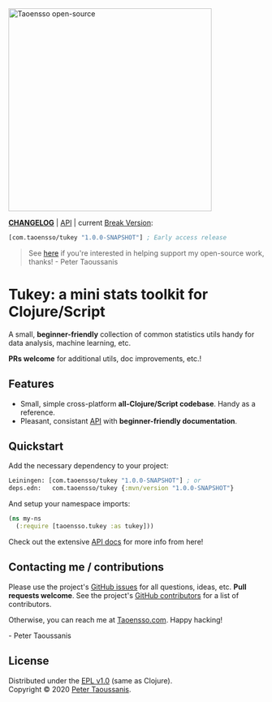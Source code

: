 <a href="https://www.taoensso.com" title="More stuff by @ptaoussanis at www.taoensso.com">
<img src="https://www.taoensso.com/taoensso-open-source.png" alt="Taoensso open-source" width="400"/></a>

**[CHANGELOG][]** | [API][] | current [Break Version][]:

```clojure
[com.taoensso/tukey "1.0.0-SNAPSHOT"] ; Early access release
```

<!-- ![build status](https://github.com/ptaoussanis/tukey/workflows/build/badge.svg?branch=master) -->

> See [here][backers] if you're interested in helping support my open-source work, thanks! - Peter Taoussanis

# Tukey: a mini stats toolkit for Clojure/Script

A small, **beginner-friendly** collection of common statistics utils handy for data analysis, machine learning, etc.

**PRs welcome** for additional utils, doc improvements, etc.!

## Features

 * Small, simple cross-platform **all-Clojure/Script codebase**. Handy as a reference.
 * Pleasant, consistant [API][] with **beginner-friendly documentation**.

## Quickstart

Add the necessary dependency to your project:

```clojure
Leiningen: [com.taoensso/tukey "1.0.0-SNAPSHOT"] ; or
deps.edn:   com.taoensso/tukey {:mvn/version "1.0.0-SNAPSHOT"}
```

And setup your namespace imports:

```clojure
(ns my-ns
  (:require [taoensso.tukey :as tukey]))
```

Check out the extensive [API docs][API] for more info from here!

## Contacting me / contributions

Please use the project's [GitHub issues][] for all questions, ideas, etc. **Pull requests welcome**. See the project's [GitHub contributors][] for a list of contributors.

Otherwise, you can reach me at [Taoensso.com][taoensso.com]. Happy hacking!

\- Peter Taoussanis

## License

Distributed under the [EPL v1.0][] (same as Clojure).  
Copyright &copy; 2020 [Peter Taoussanis][taoensso.com].

<!--- Standard links -->
[taoensso.com]: https://www.taoensso.com
[Break Version]: https://github.com/ptaoussanis/encore/blob/master/BREAK-VERSIONING.md

<!--- Standard links (repo specific) -->
[CHANGELOG]: https://github.com/ptaoussanis/tukey/releases
[API]: http://ptaoussanis.github.io/tukey/
[backers]: https://taoensso.com/clojure/backers
[GitHub issues]: https://github.com/ptaoussanis/tukey/issues
[GitHub contributors]: https://github.com/ptaoussanis/tukey/graphs/contributors
[EPL v1.0]: https://raw.githubusercontent.com/ptaoussanis/tukey/master/LICENSE
[Hero]: https://raw.githubusercontent.com/ptaoussanis/tukey/master/hero.png "Title"

<!--- Unique links -->